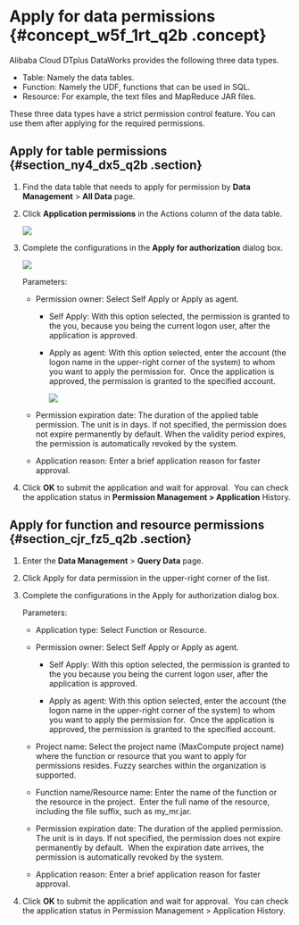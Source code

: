 # Apply for data permissions {#concept_w5f_1rt_q2b .concept}

Alibaba Cloud DTplus DataWorks provides the following three data types.

-   Table: Namely the data tables.
-   Function: Namely the UDF, functions that can be used in SQL.
-   Resource: For example, the text files and MapReduce JAR files.

These three data types have a strict permission control feature. You can use them after applying for the required permissions.

## Apply for table permissions {#section_ny4_dx5_q2b .section}

1.  Find the data table that needs to apply for permission by **Data Management** \> **All Data** page.
2.  Click **Application permissions** in the Actions column of the data table.

    ![](http://static-aliyun-doc.oss-cn-hangzhou.aliyuncs.com/assets/img/16345/15390825908552_en-US.png)

3.  Complete the configurations in the **Apply for authorization** dialog box.

    ![](http://static-aliyun-doc.oss-cn-hangzhou.aliyuncs.com/assets/img/16345/15390825908553_en-US.png)

    Parameters:

    -   Permission owner: Select Self Apply or Apply as agent.
        -   Self Apply: With this option selected, the permission is granted to the you, because you being the current logon user, after the application is approved.
        -   Apply as agent: With this option selected, enter the account \(the logon name in the upper-right corner of the system\) to whom you want to apply the permission for.  Once the application is approved, the permission is granted to the specified account.

            ![](http://static-aliyun-doc.oss-cn-hangzhou.aliyuncs.com/assets/img/16345/15390825908554_en-US.png)

    -   Permission expiration date: The duration of the applied table permission. The unit is in days. If not specified, the permission does not expire permanently by default. When the validity period expires, the permission is automatically revoked by the system.
    -   Application reason: Enter a brief application reason for faster approval.
4.  Click **OK** to submit the application and wait for approval.  You can check the application status in **Permission Management \> Application** History.

## Apply for function and resource permissions {#section_cjr_fz5_q2b .section}

1.  Enter the **Data Management** \> **Query Data** page.
2.  Click Apply for data permission in the upper-right corner of the list.
3.  Complete the configurations in the Apply for authorization dialog box.

    Parameters:

    -   Application type: Select Function or Resource.

    -   Permission owner: Select Self Apply or Apply as agent.

        -   Self Apply: With this option selected, the permission is granted to the you because you being the current logon user, after the application is approved.

        -   Apply as agent: With this option selected, enter the account \(the logon name in the upper-right corner of the system\) to whom you want to apply the permission for.  Once the application is approved, the permission is granted to the specified account.

    -   Project name: Select the project name \(MaxCompute project name\) where the function or resource that you want to apply for permissions resides. Fuzzy searches within the organization is supported.

    -   Function name/Resource name: Enter the name of the function or the resource in the project.  Enter the full name of the resource, including the file suffix, such as my\_mr.jar.

    -   Permission expiration date: The duration of the applied permission. The unit is in days. If not specified, the permission does not expire permanently by default.  When the expiration date arrives, the permission is automatically revoked by the system.

    -   Application reason: Enter a brief application reason for faster approval.

4.  Click **OK** to submit the application and wait for approval.  You can check the application status in Permission Management \> Application History.

